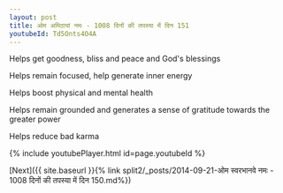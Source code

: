 ```yaml
---
layout: post
title: ओम अमिठायां नमः - 1008 दिनों की तपस्या में दिन 151
youtubeId: Td5Onts4O4A
---
```

 
 
Helps get goodness, bliss and peace and God's blessings
 
Helps remain focused, help generate inner energy 
 
Helps boost physical and mental health 
 
Helps remain grounded and generates a sense of gratitude towards the greater power 
 
Helps reduce bad karma
 
 
 
 


{% include youtubePlayer.html id=page.youtubeId %}
 
[Next]({{ site.baseurl }}{% link  split2/_posts/2014-09-21-ओम स्वरभानवे नमः - 1008 दिनों की तपस्या में दिन 150.md%})
 
